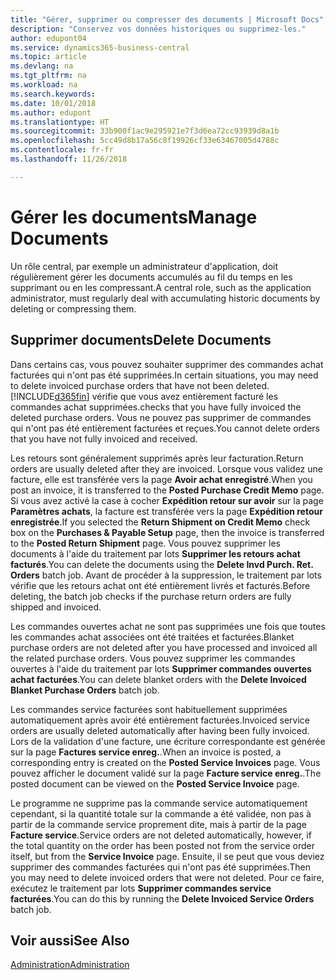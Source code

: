 ```yaml
---
title: "Gérer, supprimer ou compresser des documents | Microsoft Docs"
description: "Conservez vos données historiques ou supprimez-les."
author: edupont04
ms.service: dynamics365-business-central
ms.topic: article
ms.devlang: na
ms.tgt_pltfrm: na
ms.workload: na
ms.search.keywords: 
ms.date: 10/01/2018
ms.author: edupont
ms.translationtype: HT
ms.sourcegitcommit: 33b900f1ac9e295921e7f3d6ea72cc93939d8a1b
ms.openlocfilehash: 5cc49d8b17a56c8f19926cf33e63467005d4788c
ms.contentlocale: fr-fr
ms.lasthandoff: 11/26/2018

---
```

# <a name="manage-documents"></a><span data-ttu-id="5d17d-103">Gérer les documents</span><span class="sxs-lookup"><span data-stu-id="5d17d-103">Manage Documents</span></span>
<span data-ttu-id="5d17d-104">Un rôle central, par exemple un administrateur d'application, doit régulièrement gérer les documents accumulés au fil du temps en les supprimant ou en les compressant.</span><span class="sxs-lookup"><span data-stu-id="5d17d-104">A central role, such as the application administrator, must regularly deal with accumulating historic documents by deleting or compressing them.</span></span>  

## <a name="delete-documents"></a><span data-ttu-id="5d17d-105">Supprimer documents</span><span class="sxs-lookup"><span data-stu-id="5d17d-105">Delete Documents</span></span>
<span data-ttu-id="5d17d-106">Dans certains cas, vous pouvez souhaiter supprimer des commandes achat facturées qui n'ont pas été supprimées.</span><span class="sxs-lookup"><span data-stu-id="5d17d-106">In certain situations, you may need to delete invoiced purchase orders that have not been deleted.</span></span> [!INCLUDE[d365fin](includes/d365fin_md.md)] <span data-ttu-id="5d17d-107">vérifie que vous avez entièrement facturé les commandes achat supprimées.</span><span class="sxs-lookup"><span data-stu-id="5d17d-107">checks that you have fully invoiced the deleted purchase orders.</span></span> <span data-ttu-id="5d17d-108">Vous ne pouvez pas supprimer de commandes qui n'ont pas été entièrement facturées et reçues.</span><span class="sxs-lookup"><span data-stu-id="5d17d-108">You cannot delete orders that you have not fully invoiced and received.</span></span>  

<span data-ttu-id="5d17d-109">Les retours sont généralement supprimés après leur facturation.</span><span class="sxs-lookup"><span data-stu-id="5d17d-109">Return orders are usually deleted after they are invoiced.</span></span> <span data-ttu-id="5d17d-110">Lorsque vous validez une facture, elle est transférée vers la page **Avoir achat enregistré**.</span><span class="sxs-lookup"><span data-stu-id="5d17d-110">When you post an invoice, it is transferred to the **Posted Purchase Credit Memo** page.</span></span> <span data-ttu-id="5d17d-111">Si vous avez activé la case à cocher **Expédition retour sur avoir** sur la page **Paramètres achats**, la facture est transférée vers la page **Expédition retour enregistrée**.</span><span class="sxs-lookup"><span data-stu-id="5d17d-111">If you selected the **Return Shipment on Credit Memo** check box on the **Purchases & Payable Setup** page, then the invoice is transferred to the **Posted Return Shipment** page.</span></span> <span data-ttu-id="5d17d-112">Vous pouvez supprimer les documents à l'aide du traitement par lots **Supprimer les retours achat facturés**.</span><span class="sxs-lookup"><span data-stu-id="5d17d-112">You can delete the documents using the **Delete Invd Purch. Ret. Orders** batch job.</span></span> <span data-ttu-id="5d17d-113">Avant de procéder à la suppression, le traitement par lots vérifie que les retours achat ont été entièrement livrés et facturés.</span><span class="sxs-lookup"><span data-stu-id="5d17d-113">Before deleting, the batch job checks if the purchase return orders are fully shipped and invoiced.</span></span>  

<span data-ttu-id="5d17d-114">Les commandes ouvertes achat ne sont pas supprimées une fois que toutes les commandes achat associées ont été traitées et facturées.</span><span class="sxs-lookup"><span data-stu-id="5d17d-114">Blanket purchase orders are not deleted after you have processed and invoiced all the related purchase orders.</span></span> <span data-ttu-id="5d17d-115">Vous pouvez supprimer les commandes ouvertes à l'aide du traitement par lots **Supprimer commandes ouvertes achat facturées**.</span><span class="sxs-lookup"><span data-stu-id="5d17d-115">You can delete blanket orders with the **Delete Invoiced Blanket Purchase Orders** batch job.</span></span>  

<span data-ttu-id="5d17d-116">Les commandes service facturées sont habituellement supprimées automatiquement après avoir été entièrement facturées.</span><span class="sxs-lookup"><span data-stu-id="5d17d-116">Invoiced service orders are usually deleted automatically after having been fully invoiced.</span></span> <span data-ttu-id="5d17d-117">Lors de la validation d'une facture, une écriture correspondante est générée sur la page **Factures service enreg.**.</span><span class="sxs-lookup"><span data-stu-id="5d17d-117">When an invoice is posted, a corresponding entry is created on the **Posted Service Invoices** page.</span></span> <span data-ttu-id="5d17d-118">Vous pouvez afficher le document validé sur la page **Facture service enreg.**.</span><span class="sxs-lookup"><span data-stu-id="5d17d-118">The posted document can be viewed on the **Posted Service Invoice** page.</span></span>  

<span data-ttu-id="5d17d-119">Le programme ne supprime pas la commande service automatiquement cependant, si la quantité totale sur la commande a été validée, non pas à partir de la commande service proprement dite, mais à partir de la page **Facture service**.</span><span class="sxs-lookup"><span data-stu-id="5d17d-119">Service orders are not deleted automatically, however, if the total quantity on the order has been posted not from the service order itself, but from the **Service Invoice** page.</span></span> <span data-ttu-id="5d17d-120">Ensuite, il se peut que vous deviez supprimer des commandes facturées qui n'ont pas été supprimées.</span><span class="sxs-lookup"><span data-stu-id="5d17d-120">Then you may need to delete invoiced orders that were not deleted.</span></span> <span data-ttu-id="5d17d-121">Pour ce faire, exécutez le traitement par lots **Supprimer commandes service facturées**.</span><span class="sxs-lookup"><span data-stu-id="5d17d-121">You can do this by running the **Delete Invoiced Service Orders** batch job.</span></span>  

## <a name="see-also"></a><span data-ttu-id="5d17d-122">Voir aussi</span><span class="sxs-lookup"><span data-stu-id="5d17d-122">See Also</span></span>  
[<span data-ttu-id="5d17d-123">Administration</span><span class="sxs-lookup"><span data-stu-id="5d17d-123">Administration</span></span>](admin-setup-and-administration.md)  

